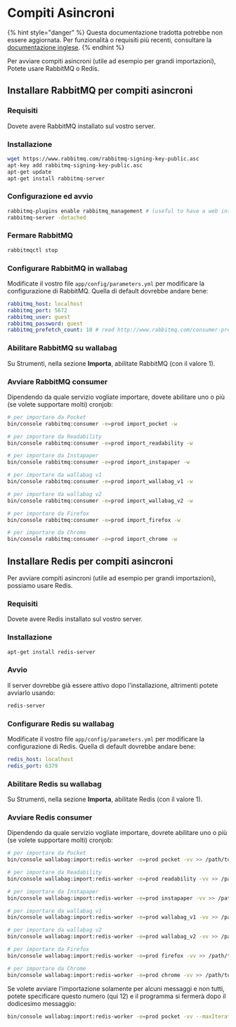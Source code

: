 Compiti Asincroni
=================

{% hint style="danger" %}
Questa documentazione tradotta potrebbe non essere aggiornata. Per funzionalità o requisiti più recenti, consultare la [documentazione inglese](https://doc.wallabag.org/en/).
{% endhint %}

Per avviare compiti asincroni (utile ad esempio per grandi
importazioni), Potete usare RabbitMQ o Redis.

Installare RabbitMQ per compiti asincroni
-----------------------------------------

### Requisiti

Dovete avere RabbitMQ installato sul vostro server.

### Installazione

```bash
wget https://www.rabbitmq.com/rabbitmq-signing-key-public.asc
apt-key add rabbitmq-signing-key-public.asc
apt-get update
apt-get install rabbitmq-server
```

### Configurazione ed avvio

```bash
rabbitmq-plugins enable rabbitmq_management # (useful to have a web interface, available at http://localhost:15672/ (guest/guest)
rabbitmq-server -detached
```

### Fermare RabbitMQ

```bash
rabbitmqctl stop
```

### Configurare RabbitMQ in wallabag

Modificate il vostro file `app/config/parameters.yml` per modificare la
configurazione di RabbitMQ. Quella di default dovrebbe andare bene:

```yaml
rabbitmq_host: localhost
rabbitmq_port: 5672
rabbitmq_user: guest
rabbitmq_password: guest
rabbitmq_prefetch_count: 10 # read http://www.rabbitmq.com/consumer-prefetch.html
```

### Abilitare RabbitMQ su wallabag

Su Strumenti, nella sezione **Importa**, abilitate RabbitMQ (con il
valore 1).

### Avviare RabbitMQ consumer

Dipendendo da quale servizio vogliate importare, dovete abilitare uno
o più (se volete supportare molti) cronjob:

```bash
# per importare da Pocket
bin/console rabbitmq:consumer -e=prod import_pocket -w

# per importare da Readability
bin/console rabbitmq:consumer -e=prod import_readability -w

# per importare da Instapaper
bin/console rabbitmq:consumer -e=prod import_instapaper -w

# per importare da wallabag v1
bin/console rabbitmq:consumer -e=prod import_wallabag_v1 -w

# per importare da wallabag v2
bin/console rabbitmq:consumer -e=prod import_wallabag_v2 -w

# per importare da Firefox
bin/console rabbitmq:consumer -e=prod import_firefox -w

# per importare da Chrome
bin/console rabbitmq:consumer -e=prod import_chrome -w
```

Installare Redis per compiti asincroni
--------------------------------------

Per avviare compiti asincroni (utile ad esempio per grandi
importazioni), possiamo usare Redis.

### Requisiti

Dovete avere Redis installato sul vostro server.

### Installazione

```bash
apt-get install redis-server
```

### Avvio

Il server dovrebbe già essere attivo dopo l'installazione, altrimenti
potete avviarlo usando:

```bash
redis-server
```

### Configurare Redis su wallabag

Modificate il vostro file `app/config/parameters.yml` per modificare la
configurazione di Redis. Quella di default dovrebbe andare bene:

```yaml
redis_host: localhost
redis_port: 6379
```

### Abilitare Redis su wallabag

Su Strumenti, nella sezione **Importa**, abilitate Redis (con il valore
1).

### Avviare Redis consumer

Dipendendo da quale servizio vogliate importare, dovrete abilitare uno
o più (se volete supportare molti) cronjob:

```bash
# per importare da Pocket
bin/console wallabag:import:redis-worker -e=prod pocket -vv >> /path/to/wallabag/var/logs/redis-pocket.log

# per importare da Readability
bin/console wallabag:import:redis-worker -e=prod readability -vv >> /path/to/wallabag/var/logs/redis-readability.log

# per importare da Instapaper
bin/console wallabag:import:redis-worker -e=prod instapaper -vv >> /path/to/wallabag/var/logs/redis-instapaper.log

# per importare da wallabag v1
bin/console wallabag:import:redis-worker -e=prod wallabag_v1 -vv >> /path/to/wallabag/var/logs/redis-wallabag_v1.log

# per importare da wallabag v2
bin/console wallabag:import:redis-worker -e=prod wallabag_v2 -vv >> /path/to/wallabag/var/logs/redis-wallabag_v2.log

# per importare da Firefox
bin/console wallabag:import:redis-worker -e=prod firefox -vv >> /path/to/wallabag/var/logs/redis-firefox.log

# per importare da Chrome
bin/console wallabag:import:redis-worker -e=prod chrome -vv >> /path/to/wallabag/var/logs/redis-chrome.log
```

Se volete avviare l'importazione solamente per alcuni messaggi e non
tutti, potete specificare questo numero (qui 12) e il programma si
fermerà dopo il dodicesimo messaggio:

```bash
bin/console wallabag:import:redis-worker -e=prod pocket -vv --maxIterations=12
```

